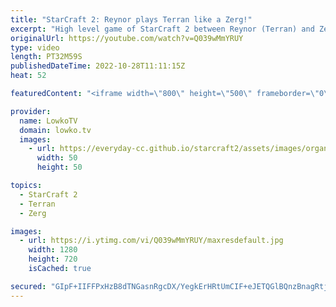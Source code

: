 ```yaml
---
title: "StarCraft 2: Reynor plays Terran like a Zerg!"
excerpt: "High level game of StarCraft 2 between Reynor (Terran) and Zerg (Cham). We have seen Reynor playing Zerg and also Protoss recently, but what about his Terran? In this game he's facing off against the winner of Dreamhack Atlanta for the Latin America region in a ladder game.  Support my work on Patreon:"
originalUrl: https://youtube.com/watch?v=Q039wMmYRUY
type: video
length: PT32M59S
publishedDateTime: 2022-10-28T11:11:15Z
heat: 52

featuredContent: "<iframe width=\"800\" height=\"500\" frameborder=\"0\" src=\"https://www.youtube.com/embed/Q039wMmYRUY\" allow=\"accelerometer; autoplay; encrypted-media; gyroscope; picture-in-picture\" allowfullscreen></iframe>"

provider:
  name: LowkoTV
  domain: lowko.tv
  images:
    - url: https://everyday-cc.github.io/starcraft2/assets/images/organizations/lowko.tv-50x50.jpg
      width: 50
      height: 50

topics:
  - StarCraft 2
  - Terran
  - Zerg

images:
  - url: https://i.ytimg.com/vi/Q039wMmYRUY/maxresdefault.jpg
    width: 1280
    height: 720
    isCached: true

secured: "GIpF+IIFFPxHzB8dTNGasnRgcDX/YegkErHRtUmCIF+eJETQGlBQnzBnagRtj78SqoofS1ABBv/sL2zSvWPvx8FlDkML7TpFaVPP1rWqaea8NBu3RBSoHsTHEp/ZZDSi8ChROlznlf2UdJYySlu814GZoU6H0AjMIAJNeVTzt4zcoC7MtzNGVGIZgtIuQR2eZ/sfXlE5GiRhMQVheAnzTBdM8rPyMXKhxipw2xmNth462VZmrs6g1Zdi3aGPoEch9MWCyZh0qqeuIH52M+XFdwVCESJTr7tuZN57PzxFDxm/W+rAgvHeCDVvP9oBDC4G2upMNdV/nTz/1PNExjtobCqcOKKgNwERIJDVQajHFocFglseuNi8/1GnIEZ0JJ82CuktKp8mRjMbkHOQPe5OjM/iRuaWVZPMgixi0K6+bJi7PvGl+jDgbbzxhAhAtBx6;Z7dNg828t9JM5ulx9qCKpg=="
---
```


